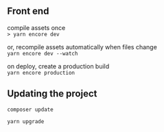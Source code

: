 ## Front end
compile assets once  
`> yarn encore dev`

or, recompile assets automatically when files change  
`yarn encore dev --watch`

on deploy, create a production build  
`yarn encore production`

## Updating the project

`composer update`

`yarn upgrade`
